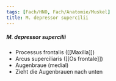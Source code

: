 ```yaml
---
tags: [Fach/HNO, Fach/Anatomie/Muskel]
title: M. depressor supercilii
---
```

##### M. depressor supercilii
*   Processus frontalis ([[Maxilla]])
*   Arcus superciliaris ([[Os frontale]])
*   Augenbraue (medial)
*   Zieht die Augenbrauen nach unten